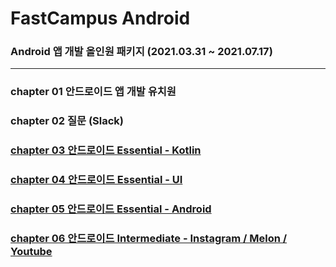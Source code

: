 # FastCampus Android
### Android 앱 개발 올인원 패키지 (2021.03.31 ~ 2021.07.17)
---
### chapter 01 안드로이드 앱 개발 유치원
### chapter 02 질문 (Slack)
### [chapter 03 안드로이드 Essential - Kotlin](https://github.com/hyunmin0317/FastCampus_Android/blob/master/study/chap03.md)
### [chapter 04 안드로이드 Essential - UI](https://github.com/hyunmin0317/FastCampus_Android/blob/master/study/chap04.md)
### [chapter 05 안드로이드 Essential - Android](https://github.com/hyunmin0317/FastCampus_Android/blob/master/study/chap05.md)
### [chapter 06 안드로이드 Intermediate - Instagram / Melon / Youtube](https://github.com/hyunmin0317/Outstagram)
 
